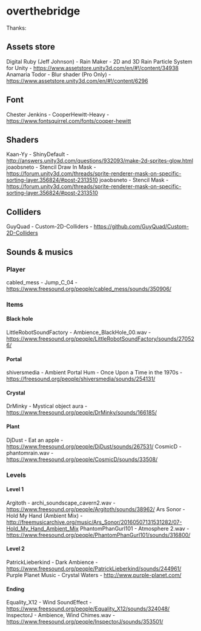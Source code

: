 # overthebridge
Thanks:

## Assets store
Digital Ruby (Jeff Johnson) - Rain Maker - 2D and 3D Rain Particle System for Unity - https://www.assetstore.unity3d.com/en/#!/content/34938
Anamaria Todor - Blur shader (Pro Only) - https://www.assetstore.unity3d.com/en/#!/content/6296

## Font
Chester Jenkins - CooperHewitt-Heavy - https://www.fontsquirrel.com/fonts/cooper-hewitt

## Shaders
Kaan-Yy - ShinyDefault - http://answers.unity3d.com/questions/932093/make-2d-sprites-glow.html
joaobsneto - Stencil Draw In Mask - https://forum.unity3d.com/threads/sprite-renderer-mask-on-specific-sorting-layer.356824/#post-2313510
joaobsneto - Stencil Mask - https://forum.unity3d.com/threads/sprite-renderer-mask-on-specific-sorting-layer.356824/#post-2313510

## Colliders
GuyQuad - Custom-2D-Colliders - https://github.com/GuyQuad/Custom-2D-Colliders

## Sounds & musics
### Player
cabled_mess - Jump_C_04 - https://www.freesound.org/people/cabled_mess/sounds/350906/

### Items
#### Black hole
LittleRobotSoundFactory - Ambience_BlackHole_00.wav - https://www.freesound.org/people/LittleRobotSoundFactory/sounds/270526/

#### Portal
shiversmedia - Ambient Portal Hum - Once Upon a Time in the 1970s - https://freesound.org/people/shiversmedia/sounds/254131/

#### Crystal
DrMinky - Mystical object aura - https://www.freesound.org/people/DrMinky/sounds/166185/

#### Plant
DjDust - Eat an apple - https://www.freesound.org/people/DjDust/sounds/267531/
CosmicD - phantomrain.wav - https://www.freesound.org/people/CosmicD/sounds/33508/

### Levels
#### Level 1
Argitoth - archi_soundscape_cavern2.wav - https://www.freesound.org/people/Argitoth/sounds/38962/
Ars Sonor - Hold My Hand (Ambient Mix) - http://freemusicarchive.org/music/Ars_Sonor/20160507131531282/07-Hold_My_Hand_Ambient_Mix
PhantomPhanGurl101 - Atmosphere 2.wav - https://www.freesound.org/people/PhantomPhanGurl101/sounds/316800/

#### Level 2
PatrickLieberkind - Dark Ambience - https://www.freesound.org/people/PatrickLieberkind/sounds/244961/
Purple Planet Music - Crystal Waters - http://www.purple-planet.com/

#### Ending
Equality_X12 - Wind SoundEffect - https://www.freesound.org/people/Equality_X12/sounds/324048/
InspectorJ - Ambience, Wind Chimes.wav - https://www.freesound.org/people/InspectorJ/sounds/353501/
